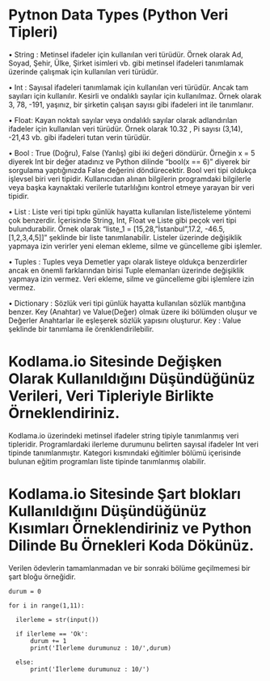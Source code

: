 # Pytnon Data Types (Python Veri Tipleri)

•	String : Metinsel ifadeler için kullanılan veri türüdür. Örnek olarak Ad, Soyad, Şehir, Ülke, Şirket isimleri vb. gibi metinsel ifadeleri tanımlamak üzerinde çalışmak için kullanılan veri türüdür.

•	Int : Sayısal ifadeleri tanımlamak için kullanılan veri türüdür. Ancak tam sayıları için kullanılır. Kesirli ve ondalıklı sayılar için kullanılmaz. Örnek olarak 3, 78, -191, yaşınız, bir şirketin çalışan sayısı gibi ifadeleri int ile tanımlanır.

•	Float: Kayan noktalı sayılar veya ondalıklı sayılar olarak adlandırılan ifadeler için kullanılan veri türüdür. Örnek olarak 10.32 , Pi sayısı (3,14), -21,43 vb. gibi ifadeleri tutan verin türüdür.

•	Bool : True (Doğru), False (Yanlış) gibi iki değeri döndürür. Örneğin x = 5 diyerek Int bir değer atadınız ve Python dilinde     “bool(x == 6)” diyerek bir sorgulama yaptığınızda False değerini döndürecektir. Bool veri tipi oldukça işlevsel biri veri tipidir. Kullanıcıdan alınan bilgilerin programdaki bilgilerle veya başka kaynaktaki verilerle tutarlılığını kontrol etmeye yarayan bir veri tipidir.

•	List : Liste veri tipi tıpkı günlük hayatta kullanılan liste/listeleme yöntemi çok benzerdir. İçerisinde String, Int, Float ve Liste gibi peçok veri tipi bulundurabilir. Örnek olarak                           “liste_1 = [15,28,”İstanbul”,17.2, -46.5, [1,2,3,4,5]]” şeklinde bir liste tanımlanabilir. Listeler üzerinde değişiklik yapmaya izin verirler yeni eleman ekleme, silme ve güncelleme gibi işlemler.

•	Tuples : Tuples veya Demetler yapı olarak listeye oldukça benzerdirler ancak en önemli farklarından birisi Tuple elemanları üzerinde değişiklik yapmaya izin vermez. Veri ekleme, silme ve güncelleme gibi işlemlere izin vermez.

•	Dictionary : Sözlük veri tipi günlük hayatta kullanılan sözlük mantığına benzer. Key (Anahtar) ve Value(Değer) olmak üzere iki bölümden oluşur ve Değerler Anahtarlar ile eşleşerek sözlük yapısını oluşturur. Key : Value şeklinde bir tanımlama ile örenklendirilebilir.

# Kodlama.io Sitesinde Değişken Olarak Kullanıldığını Düşündüğünüz Verileri, Veri Tipleriyle Birlikte Örneklendiriniz.

Kodlama.io üzerindeki metinsel ifadeler string tipiyle tanımlanmış veri tipleridir. Programlardaki ilerleme durumunu belirten sayısal ifadeler Int veri tipinde tanımlanmıştır. Kategori kısmındaki eğitimler bölümü içerisinde bulunan eğitim programları liste tipinde tanımlanmış olabilir. 

# Kodlama.io Sitesinde Şart blokları Kullanıldığını Düşündüğünüz Kısımları Örneklendiriniz ve Python Dilinde Bu Örnekleri Koda Dökünüz.

Verilen ödevlerin tamamlanmadan ve bir sonraki bölüme geçilmemesi bir şart bloğu örneğidir.

    durum = 0 
 
    for i in range(1,11):
     
      ilerleme = str(input())

      if ilerleme == 'Ok':
          durum += 1
          print('İlerleme durumunuz : 10/',durum)

      else:
          print('İlerleme durumunuz : 10/')
